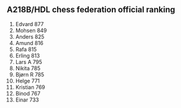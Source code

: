 A218B/HDL chess federation official ranking
-------------------------------------------
1.  Edvard      877
2.  Mohsen      849
3.  Anders      825
4.  Amund       816
5.  Rafa        815
6.  Erling      813
7.  Lars A      795
8.  Nikita      785
9.  Bjørn R     785
10. Helge       771
11. Kristian    769
12. Binod       767
13. Einar       733
